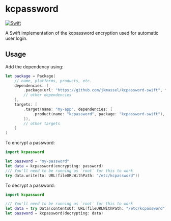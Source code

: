# kcpassword

[![Swift](https://github.com/jkmassel/kcpassword-swift/actions/workflows/swift.yml/badge.svg)](https://github.com/jkmassel/kcpassword-swift/actions/workflows/swift.yml)

A Swift implementation of the kcpassword encryption used for automatic user login.

## Usage

Add the dependency using:

```swift
let package = Package(
    // name, platforms, products, etc.
    dependencies: [
        .package(url: "https://github.com/jkmassel/kcpassword-swift", from: "1.0.0"),
        // other dependencies
    ],
    targets: [
        .target(name: "my-app", dependencies: [
            .product(name: "kcpassword", package: "kcpassword-swift"),
        ]),
        // other targets
    ]
)

```


To encrypt a password:

```swift
import kcpassword

let password = "my-password"
let data = kcpassword(encrypting: password)
/// You'll need to be running as `root` for this to work
try data.write(to: URL(fileURLWithPath: "/etc/kcpassword"))
```
To decrypt a password:

```swift
import kcpassword

/// You'll need to be running as `root` for this to work
let data = try Data(contentsOf: URL(fileURLWithPath: "/etc/kcpassword"))
let password = kcpassword(decrypting: data)
```

